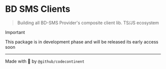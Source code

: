 # BD SMS Clients

> Building all BD-SMS Provider's composite client lib. TS/JS ecosystem

> [!IMPORTANT]  
> This package is in development phase and will be released its early access soon

---

Made with 💚 by `@github/codecontinent`
